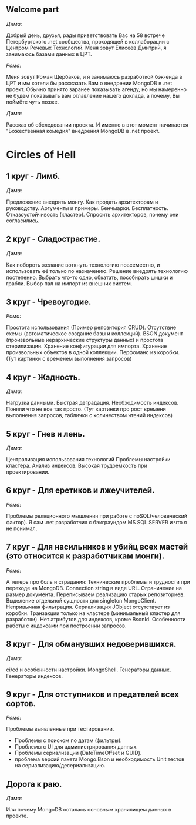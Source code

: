 ﻿## Welcome part

*Дима:*

Добрый день, друзья, рады приветствовать Вас на 58 встрече Петербургского .net сообщества, проходящей в коллаборации с Центром Речевых Технологий. 
Меня зовут Елисеев Дмитрий, я занимаюсь базами данных в ЦРТ. 

*Рома:*

Меня зовут Роман Щербаков, и я занимаюсь разработкой бэк-енда в ЦРТ и мы хотели бы рассказать Вам о внедрении MongoDB в .net проект. 
Обычно принято заранее показывать агенду, но мы намеренно не будем показывать вам оглавление нашего доклада, а почему, Вы поймёте чуть позже.

*Дима:*

Рассказ об обследовании проекта. 
И именно в этот момент начинается "Божественная комедия" внедрения MongoDB в .net проект.

#  Circles of Hell

## 1 круг - Лимб. 

*Дима:*

Предложение внедрить монгу. 
Как продать архитекторам и руководству. 
Аргументы и примеры. 
Бенчмарки.
Бесплатность. 
Отказоустойчивость (кластер).
Спросить архитекторов, почему они согласились.

## 2 круг - Сладострастие.

*Дима:* 

Как побороть желание воткнуть технологию повсеместно, и использовать её только по назначению.
Решение внедрять технологию постепенно. 
Выбрать что-то одно, обкатать, пособирать шишки и грабли.
Выбор пал на импорт из внешних систем.


## 3 круг - Чревоугодие.

*Рома:*

Простота использования (Пример репозитория CRUD).
Отсутствие схемы (автоматическое создание базы и коллекций).
BSON документ (произвольные иерархические структуры данных) и простота стерилизации.
Хранение конфигурации для импорта. 
Хранение произвольных объектов в одной коллекции.
Перфоманс из коробки.
(Тут картинки с временем выполнения запросов)


## 4 круг - Жадность.

*Дима:*

Нагрузка данными. 
Быстрая деградация. 
Необходимость индексов.
Поняли что не все так просто.
(Тут картинки про рост времени выполнения запросов, таблички с количеством чтений индексов)


## 5 круг - Гнев и лень.

*Дима:*

Централизация использования технологий
Проблемы настройки кластера.
Анализ индексов.
Высокая трудоемкость при проектировании.


## 6 круг - Для еретиков и лжеучителей.

*Рома:*

Проблемы реляционного мышления при работе с noSQL(человеческий фактор).
Я сам .net разработчик с бэкграундом MS SQL SERVER и что я не понимал.

## 7 круг - Для насильников и убийц всех мастей (это относится к разработчикам монги).

*Рома:*

А теперь про боль и страдания:
Технические проблемы и трудности при переходе на MongoDB.
Connection string в виде URL.
Ограничение на размер документа.
Переписываем реализацию старых репозиториев.
Выделение отдельной сущности для singleton MongoClient.
Непривычная фильтрация.
Сериализация JObject отсутствует из коробки.
Транзакции только на кластере (минимальный кластер для разработки).
Нет атрибутов для индексов, кроме BsonId.
Особенности работы с индексами при построении запросов.


## 8 круг - Для обманувших недоверившихся.

*Дима:*

ci/cd и особенности настройки.
MongoShell.
Генераторы данных.
Генераторы индексов.


## 9 круг - Для отступников и предателей всех сортов.

*Рома:*

Проблемы выявленные при тестировании.
- Проблемы с поиском по датам (фильтры).
- Проблемы с UI для администрирования данных.
- Проблемы сериализации (DateTimeOffset и GUID). 
- проблема версий пакета Mongo.Bson и необходимость Unit тестов на сериализацию/десериализацию.

## Дорога к раю.

*Дима:*

Или почему MongoDB осталась основным хранилищем данных в проекте.




















